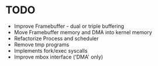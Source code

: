 # TODO

- Improve Framebuffer - dual or triple buffering 
- Move Framebuffer memory and DMA into kernel memory
- Refactorize Process and scheduler 
- Remove tmp programs
- Implements fork/exec syscalls
- Improve mbox interface ('DMA' only)